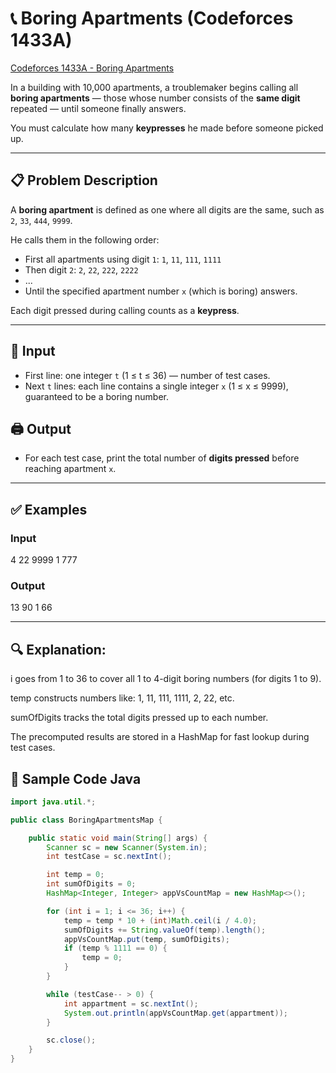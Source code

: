 # 📞 Boring Apartments (Codeforces 1433A)

[Codeforces 1433A - Boring Apartments](https://codeforces.com/problemset/problem/1433/A)

In a building with 10,000 apartments, a troublemaker begins calling all **boring apartments** — those whose number consists of the **same digit** repeated — until someone finally answers.

You must calculate how many **keypresses** he made before someone picked up.

---

## 📋 Problem Description

A **boring apartment** is defined as one where all digits are the same, such as `2`, `33`, `444`, `9999`.

He calls them in the following order:
- First all apartments using digit `1`: `1`, `11`, `111`, `1111`
- Then digit `2`: `2`, `22`, `222`, `2222`
- ...
- Until the specified apartment number `x` (which is boring) answers.

Each digit pressed during calling counts as a **keypress**.

---

## 🔢 Input

- First line: one integer `t` (1 ≤ t ≤ 36) — number of test cases.
- Next `t` lines: each line contains a single integer `x` (1 ≤ x ≤ 9999), guaranteed to be a boring number.


## 🖨 Output

- For each test case, print the total number of **digits pressed** before reaching apartment `x`.

---

## ✅ Examples

### Input
4
22
9999
1
777

### Output
13
90
1
66

---
## 🔍 Explanation:
i goes from 1 to 36 to cover all 1 to 4-digit boring numbers (for digits 1 to 9).

temp constructs numbers like: 1, 11, 111, 1111, 2, 22, etc.

sumOfDigits tracks the total digits pressed up to each number.

The precomputed results are stored in a HashMap for fast lookup during test cases.

## 🚀 Sample Code Java

```java
import java.util.*;

public class BoringApartmentsMap {

    public static void main(String[] args) {
        Scanner sc = new Scanner(System.in);
        int testCase = sc.nextInt();

        int temp = 0;
        int sumOfDigits = 0;
        HashMap<Integer, Integer> appVsCountMap = new HashMap<>();

        for (int i = 1; i <= 36; i++) {
            temp = temp * 10 + (int)Math.ceil(i / 4.0);
            sumOfDigits += String.valueOf(temp).length();
            appVsCountMap.put(temp, sumOfDigits);
            if (temp % 1111 == 0) {
                temp = 0;
            }
        }

        while (testCase-- > 0) {
            int appartment = sc.nextInt();
            System.out.println(appVsCountMap.get(appartment));
        }

        sc.close();
    }
}
